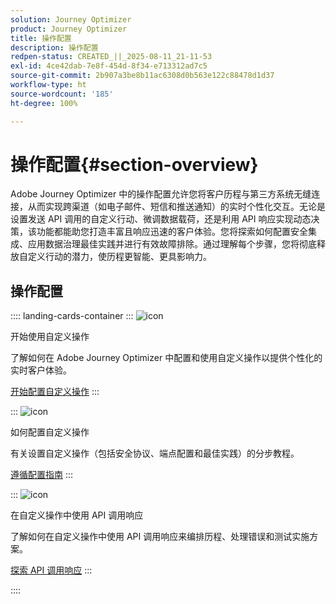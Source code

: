 ```yaml
---
solution: Journey Optimizer
product: Journey Optimizer
title: 操作配置
description: 操作配置
redpen-status: CREATED_||_2025-08-11_21-11-53
exl-id: 4ce42dab-7e8f-454d-8f34-e713312ad7c5
source-git-commit: 2b907a3be8b11ac6308d0b563e122c88478d1d37
workflow-type: ht
source-wordcount: '185'
ht-degree: 100%

---
```


# 操作配置{#section-overview}

Adobe Journey Optimizer 中的操作配置允许您将客户历程与第三方系统无缝连接，从而实现跨渠道（如电子邮件、短信和推送通知）的实时个性化交互。无论是设置发送 API 调用的自定义行动、微调数据载荷，还是利用 API 响应实现动态决策，该功能都能助您打造丰富且响应迅速的客户体验。您将探索如何配置安全集成、应用数据治理最佳实践并进行有效故障排除。通过理解每个步骤，您将彻底释放自定义行动的潜力，使历程更智能、更具影响力。

## 操作配置

:::: landing-cards-container
:::
![icon](https://cdn.experienceleague.adobe.com/icons/circle-play.svg?lang=zh-Hans)

开始使用自定义操作

了解如何在 Adobe Journey Optimizer 中配置和使用自定义操作以提供个性化的实时客户体验。

[开始配置自定义操作](../using/action/action.md)
:::

:::
![icon](https://cdn.experienceleague.adobe.com/icons/gear.svg)

如何配置自定义操作

有关设置自定义操作（包括安全协议、端点配置和最佳实践）的分步教程。

[遵循配置指南](../using/action/about-custom-action-configuration.md)
:::

:::
![icon](https://cdn.experienceleague.adobe.com/icons/code-branch.svg)

在自定义操作中使用 API 调用响应

了解如何在自定义操作中使用 API 调用响应来编排历程、处理错误和测试实施方案。

[探索 API 调用响应](../using/action/action-response.md)
:::

::::
